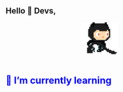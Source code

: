 ## Hello :wave: Devs, 

<p align="center">
  <img src="https://github.com/amtheshubham/amtheshubham/blob/main/github.gif?raw=true" width=100>
  <br><br>

<!--
**amtheshubham/amtheshubham** is a ✨ _special_ ✨ repository because its `README.md` (this file) appears on your GitHub profile.

Here are some ideas to get you started:-->

<h1 style="color:blue;font-size:25px;">🔭 I’m currently learning</h1>

<!--- 🔭 I’m currently working on ...
- 🌱 I’m currently learning ...
- 👯 I’m looking to collaborate on ...
- 🤔 I’m looking for help with ...
- 💬 Ask me about ...
- 📫 How to reach me: ...
- 😄 Pronouns: ...
- ⚡ Fun fact: ...-->

